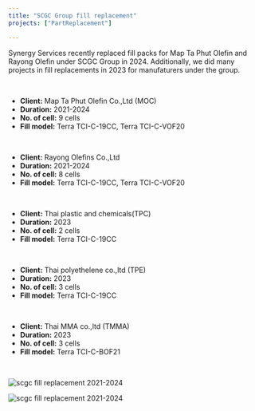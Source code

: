```yaml
---
title: "SCGC Group fill replacement"
projects: ["PartReplacement"]

---
```

Synergy Services recently replaced fill packs for Map Ta Phut Olefin and Rayong Olefin under SCGC Group in 2024. Additionally, we did many projects in fill replacements in 2023 for manufaturers under the group.

&nbsp;

+ **Client:** Map Ta Phut Olefin Co.,Ltd (MOC)
+ **Duration:** 2021-2024
+ **No. of cell:** 9 cells
+ **Fill model:** Terra TCI-C-19CC, Terra TCI-C-VOF20

&nbsp;

+ **Client:** Rayong Olefins Co.,Ltd
+ **Duration:** 2021-2024
+ **No. of cell:** 8 cells
+ **Fill model:** Terra TCI-C-19CC, Terra TCI-C-VOF20

&nbsp;

+ **Client:** Thai plastic and chemicals(TPC)
+ **Duration:** 2023
+ **No. of cell:** 2 cells
+ **Fill model:** Terra TCI-C-19CC

&nbsp;

+ **Client:** Thai polyethelene co.,ltd (TPE)
+ **Duration:** 2023
+ **No. of cell:** 3 cells
+ **Fill model:** Terra TCI-C-19CC

&nbsp;

+ **Client:** Thai MMA co.,ltd (TMMA)
+ **Duration:** 2023
+ **No. of cell:** 3 cells
+ **Fill model:** Terra TCI-C-BOF21

&nbsp;

![scgc fill replacement 2021-2024](/img/project/2-scgc1.png)
&nbsp;

![scgc fill replacement 2021-2024](/img/project/2-scgc2.png)
